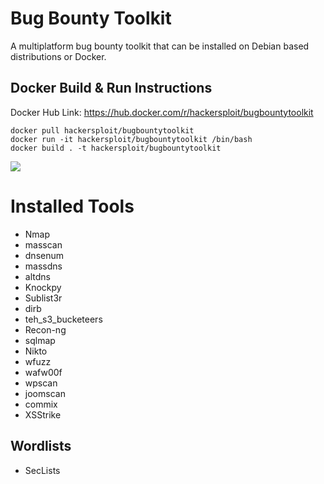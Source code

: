 # Bug Bounty Toolkit
A multiplatform bug bounty toolkit that can be installed on Debian based distributions or Docker.

## Docker Build & Run Instructions
Docker Hub Link: https://hub.docker.com/r/hackersploit/bugbountytoolkit

```
docker pull hackersploit/bugbountytoolkit
docker run -it hackersploit/bugbountytoolkit /bin/bash
docker build . -t hackersploit/bugbountytoolkit
```
<a href="https://asciinema.org/a/sMorBlA5yzTIwfdiWzdRR3yEh" target="_blank"><img src="https://asciinema.org/a/sMorBlA5yzTIwfdiWzdRR3yEh.svg" /></a>

# Installed Tools
- Nmap
- masscan
- dnsenum
- massdns
- altdns
- Knockpy
- Sublist3r
- dirb
- teh_s3_bucketeers
- Recon-ng
- sqlmap
- Nikto
- wfuzz
- wafw00f
- wpscan
- joomscan
- commix
- XSStrike

## Wordlists
- SecLists
